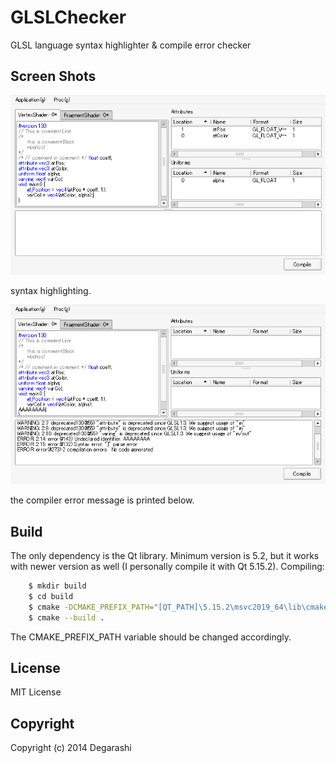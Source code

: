 GLSLChecker
===========
GLSL language syntax highlighter & compile error checker

## Screen Shots
![ScreenShot_0](/screenshots/screen_shot0.png "screen shot 0") 

syntax highlighting.

![ScreenShot_1](/screenshots/screen_shot1.png "screen shot 1")

the compiler error message is printed below.

## Build
The only dependency is the Qt library. Minimum version is 5.2, but it works with newer version as well (I personally compile it with Qt 5.15.2).
Compiling:
```bash
	$ mkdir build
	$ cd build
	$ cmake -DCMAKE_PREFIX_PATH="[QT_PATH]\5.15.2\msvc2019_64\lib\cmake" ..
	$ cmake --build .
```
The CMAKE_PREFIX_PATH variable should be changed accordingly. 

## License
MIT License

## Copyright
Copyright (c) 2014 Degarashi

